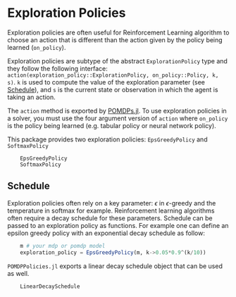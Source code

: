 # Exploration Policies 

Exploration policies are often useful for Reinforcement Learning algorithm to choose an action that is different than the action given by the policy being learned (`on_policy`). 

Exploration policies are subtype of the abstract `ExplorationPolicy` type and they follow the following interface: 
`action(exploration_policy::ExplorationPolicy, on_policy::Policy, k, s)`. `k` is used to compute the value of the exploration parameter (see [Schedule](@ref)), and `s` is the current state or observation in which the agent is taking an action.

The `action` method is exported by [POMDPs.jl](https://github.com/JuliaPOMDP/POMDPs.jl). 
To use exploration policies in a solver, you must use the four argument version of `action` where `on_policy` is the policy being learned (e.g. tabular policy or neural network policy).

This package provides two exploration policies: `EpsGreedyPolicy` and `SoftmaxPolicy`

```@docs 
    EpsGreedyPolicy
    SoftmaxPolicy
```

## Schedule

Exploration policies often rely on a key parameter: $\epsilon$ in $\epsilon$-greedy and the temperature in softmax for example. 
Reinforcement learning algorithms often require a decay schedule for these parameters. 
Schedule can be passed to an exploration policy as functions. For example one can define an epsilon greedy policy with an exponential decay schedule as follow: 
```julia 
    m # your mdp or pomdp model
    exploration_policy = EpsGreedyPolicy(m, k->0.05*0.9^(k/10))
```

`POMDPPolicies.jl` exports a linear decay schedule object that can be used as well.  

```@docs 
    LinearDecaySchedule 
```
